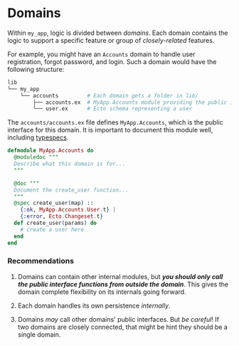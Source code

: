 # Domains

Within `my_app`, logic is divided between _domains_. Each domain contains the 
logic to support a specific feature or group of _closely-related_ features.

For example, you might have an `Accounts` domain to handle user registration,
forgot password, and login. Such a domain would have the following structure:

```bash
lib
└── my_app
    └── accounts         # Each domain gets a folder in lib/
        ├── accounts.ex  # MyApp.Accounts module providing the public interface
        └── user.ex      # Ecto schema representing a user
```

The `accounts/accounts.ex` file defines `MyApp.Accounts`, which is the public
interface for this domain. It is important to document this module well, 
including [typespecs](https://elixir-lang.org/getting-started/typespecs-and-behaviours.html).

```elixir
defmodule MyApp.Accounts do
  @moduledoc """
  Describe what this domain is for...
  """

  @doc """
  Document the create_user function...
  """
  @spec create_user(map) :: 
    {:ok, MyApp.Accounts.User.t} | 
    {:error, Ecto.Changeset.t}
  def create_user(params) do
    # create a user here
  end
end
```

### Recommendations

1. Domains can contain other internal modules, but _**you should only call the public 
   interface functions from outside the domain**_. This gives the domain complete 
   flexibility on its internals going forward.

2. Each domain handles its own persistence _internally_.

3. Domains _may_ call other domains' public interfaces. But _be careful_! If
   two domains are closely connected, that might be hint they should be a single
   domain.
